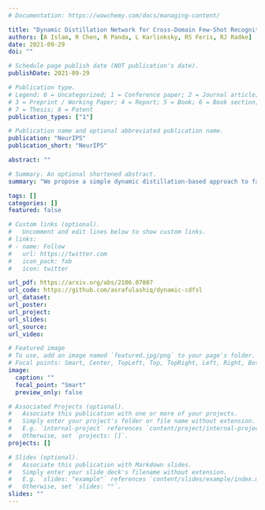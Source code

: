 ```yaml
---
# Documentation: https://wowchemy.com/docs/managing-content/

title: "Dynamic Distillation Network for Cross-Domain Few-Shot Recognition with Unlabeled Data"
authors: [A Islam, R Chen, R Panda, L Karlinksky, RS Feris, RJ Radke]
date: 2021-09-29
doi: ""

# Schedule page publish date (NOT publication's date).
publishDate: 2021-09-29

# Publication type.
# Legend: 0 = Uncategorized; 1 = Conference paper; 2 = Journal article;
# 3 = Preprint / Working Paper; 4 = Report; 5 = Book; 6 = Book section;
# 7 = Thesis; 8 = Patent
publication_types: ["1"]

# Publication name and optional abbreviated publication name.
publication: "NeurIPS"
publication_short: "NeurIPS"

abstract: ""

# Summary. An optional shortened abstract.
summary: "We propose a simple dynamic distillation-based approach to facilitate unlabeled images from the novel/base dataset. We impose consistency regularization by calculating predictions from the weakly-augmented versions of the unlabeled images from a teacher network and matching it with the strongly augmented versions of the same images from a student network. The parameters of the teacher network are updated as exponential moving average of the parameters of the student network. We show that the proposed network learns representation that can be easily adapted to the target domain even though it has not been trained with target-specific classes during the pretraining phase."

tags: []
categories: []
featured: false

# Custom links (optional).
#   Uncomment and edit lines below to show custom links.
# links:
# - name: Follow
#   url: https://twitter.com
#   icon_pack: fab
#   icon: twitter

url_pdf: https://arxiv.org/abs/2106.07807
url_code: https://github.com/asrafulashiq/dynamic-cdfsl
url_dataset:
url_poster:
url_project:
url_slides:
url_source:
url_video:

# Featured image
# To use, add an image named `featured.jpg/png` to your page's folder. 
# Focal points: Smart, Center, TopLeft, Top, TopRight, Left, Right, BottomLeft, Bottom, BottomRight.
image:
  caption: ""
  focal_point: "Smart"
  preview_only: false

# Associated Projects (optional).
#   Associate this publication with one or more of your projects.
#   Simply enter your project's folder or file name without extension.
#   E.g. `internal-project` references `content/project/internal-project/index.md`.
#   Otherwise, set `projects: []`.
projects: []

# Slides (optional).
#   Associate this publication with Markdown slides.
#   Simply enter your slide deck's filename without extension.
#   E.g. `slides: "example"` references `content/slides/example/index.md`.
#   Otherwise, set `slides: ""`.
slides: ""
---
```

